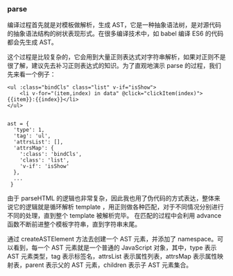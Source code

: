 ### parse

编译过程首先就是对模板做解析，生成 AST，它是一种抽象语法树，是对源代码的抽象语法结构的树状表现形式。在很多编译技术中，如 babel 编译 ES6 的代码都会先生成 AST。

这个过程是比较复杂的，它会用到大量正则表达式对字符串解析，如果对正则不是很了解，建议先去补习正则表达式的知识。为了直观地演示 parse 的过程，我们先来看一个例子：

	<ul :class="bindCls" class="list" v-if="isShow">
	    <li v-for="(item,index) in data" @click="clickItem(index)">{{item}}:{{index}}</li>
	</ul>
	
	
	ast = {
	  'type': 1,
	  'tag': 'ul',
	  'attrsList': [],
	  'attrsMap': {
	    ':class': 'bindCls',
	    'class': 'list',
	    'v-if': 'isShow'
	  },
	  ...
	 }
	
	
由于 parseHTML 的逻辑也非常复杂，因此我也用了伪代码的方式表达，整体来说它的逻辑就是循环解析 template ，用正则做各种匹配，对于不同情况分别进行不同的处理，直到整个 template 被解析完毕。 在匹配的过程中会利用 advance 函数不断前进整个模板字符串，直到字符串末尾。



通过 createASTElement 方法去创建一个 AST 元素，并添加了 namespace。可以看到，每一个 AST 元素就是一个普通的 JavaScript 对象，其中，type 表示 AST 元素类型，tag 表示标签名，attrsList 表示属性列表，attrsMap 表示属性映射表，parent 表示父的 AST 元素，children 表示子 AST 元素集合。















